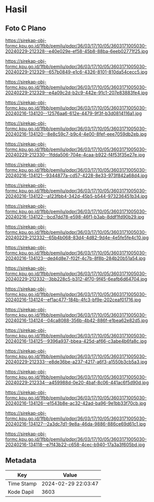 # Hasil

## Foto C Plano

https://sirekap-obj-formc.kpu.go.id/1fbb/pemilu/pdpr/36/03/17/10/05/3603171005030-20240229-212328--e40e029e-ef58-45b8-88ba-6eeb02771f25.jpg

https://sirekap-obj-formc.kpu.go.id/1fbb/pemilu/pdpr/36/03/17/10/05/3603171005030-20240229-212329--657b0849-e1c6-4326-8101-810da54cecc5.jpg

https://sirekap-obj-formc.kpu.go.id/1fbb/pemilu/pdpr/36/03/17/10/05/3603171005030-20240229-212329--e4a09c2d-b2c9-442e-91c1-207e83883fe4.jpg

https://sirekap-obj-formc.kpu.go.id/1fbb/pemilu/pdpr/36/03/17/10/05/3603171005030-20240216-134120--12576aa6-612e-4479-9f3f-b3d0814116a1.jpg

https://sirekap-obj-formc.kpu.go.id/1fbb/pemilu/pdpr/36/03/17/10/05/3603171005030-20240216-134120--8e8c59c7-b9c4-4e00-8fef-eee7059db2eb.jpg

https://sirekap-obj-formc.kpu.go.id/1fbb/pemilu/pdpr/36/03/17/10/05/3603171005030-20240229-212330--1fdda506-704e-4caa-b922-f4f53f35e27e.jpg

https://sirekap-obj-formc.kpu.go.id/1fbb/pemilu/pdpr/36/03/17/10/05/3603171005030-20240216-134121--9344877a-cd57-4228-8e33-973f842a68d4.jpg

https://sirekap-obj-formc.kpu.go.id/1fbb/pemilu/pdpr/36/03/17/10/05/3603171005030-20240216-134122--a123fbb4-342d-45b5-b544-973236451b34.jpg

https://sirekap-obj-formc.kpu.go.id/1fbb/pemilu/pdpr/36/03/17/10/05/3603171005030-20240216-134122--bcd7dd78-e598-46f1-b3ab-8ddf1fd90b29.jpg

https://sirekap-obj-formc.kpu.go.id/1fbb/pemilu/pdpr/36/03/17/10/05/3603171005030-20240229-212332--65b4b068-83d4-4d82-9d4e-4e5fe5fe4c10.jpg

https://sirekap-obj-formc.kpu.go.id/1fbb/pemilu/pdpr/36/03/17/10/05/3603171005030-20240216-134123--ded4d8e7-f02f-4c7b-8f8b-284b20b51a54.jpg

https://sirekap-obj-formc.kpu.go.id/1fbb/pemilu/pdpr/36/03/17/10/05/3603171005030-20240229-212332--3bb228c5-b312-4f70-9f45-6eafb6d64704.jpg

https://sirekap-obj-formc.kpu.go.id/1fbb/pemilu/pdpr/36/03/17/10/05/3603171005030-20240216-134124--ef1ac477-184b-4fc3-bf9e-202ceaf01716.jpg

https://sirekap-obj-formc.kpu.go.id/1fbb/pemilu/pdpr/36/03/17/10/05/3603171005030-20240216-134124--04ca8088-356b-4b42-886f-e1bea62e82d5.jpg

https://sirekap-obj-formc.kpu.go.id/1fbb/pemilu/pdpr/36/03/17/10/05/3603171005030-20240216-134125--9396a937-bbea-425d-af66-c3abe4b6fa8c.jpg

https://sirekap-obj-formc.kpu.go.id/1fbb/pemilu/pdpr/36/03/17/10/05/3603171005030-20240229-212333--e8de36be-a237-4217-a6f3-a1550b3cb5a3.jpg

https://sirekap-obj-formc.kpu.go.id/1fbb/pemilu/pdpr/36/03/17/10/05/3603171005030-20240229-212334--a459988d-0e20-4baf-8c06-441ac6f5d90d.jpg

https://sirekap-obj-formc.kpu.go.id/1fbb/pemilu/pdpr/36/03/17/10/05/3603171005030-20240216-134126--e1543b8e-ac32-42ad-ba96-9e1bb33f70cb.jpg

https://sirekap-obj-formc.kpu.go.id/1fbb/pemilu/pdpr/36/03/17/10/05/3603171005030-20240216-134127--2a3dc7d1-9e8a-46da-9886-886ce69d61c1.jpg

https://sirekap-obj-formc.kpu.go.id/1fbb/pemilu/pdpr/36/03/17/10/05/3603171005030-20240216-134118--e7f43b22-c658-4cec-b940-17a3a3f605bd.jpg


## Metadata

| Key        | Value               |
| ---------- | ------------------- |
| Time Stamp | 2024-02-29 22:03:47 |
| Kode Dapil | 3603                |



